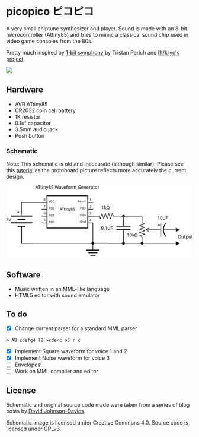 # picopico ピコピコ

A very small chiptune synthesizer and player.  Sound is made with an 8-bit microcontroller (Attiny85) and
tries to mimic a classical sound chip used in video game consoles from the 80s.

Pretty much inspired by [1-bit symphony](http://www.1bitsymphony.com/) by
Tristan Perich and [lft/kryo's project](http://www.linusakesson.net/hardware/chiptune.php).

![](http://i.imgur.com/SciTb4v.jpg)

## Hardware

* AVR ATtiny85
* CR2032 coin cell battery
* 1K resistor
* 0.1uf capacitor
* 3.5mm audio jack
* Push button

### Schematic

Note: This schematic is old and inaccurate (although similar). Please see this [tutorial](https://github.com/munshkr/picopico/wiki/Programming-with-Arduino-Uno) as the protoboard picture reflects more accurately the current design.


![](schematic.png?raw=true)

## Software

* Music written in an MML-like language
* HTML5 editor with sound emulator

## To do

- [x] Change current parser for a standard MML parser

```
> AB cdefg4 l8 >cde<c o5 r c
```

- [x] Implement Square waveform for voice 1 and 2
- [x] Implement Noise waveform for voice 3
- [ ] Envelopes!
- [ ] Work on MML compiler and editor

## License

Schematic and original source code made were taken from a series of blog posts
by [David Johnson-Davies](http://www.technoblogy.com/).

Schematic image is licensed under Creative Commons 4.0.  Source code is
licensed under GPLv3.
